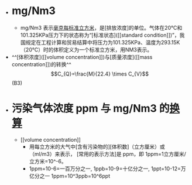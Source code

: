 - # mg/Nm3
    - mg/Nm3 表示[毫克每标准立方米](https://iask.sina.com.cn/b/sMfBfEAtUVF.html)，是[排放浓度]的单位。气体在20℃和101.325KPa压力下的状态称为“[标准状态]([[standard condition]])”，我国规定在工程计算和贸易结算中将压力为101.325KPa、温度为293.15K（20℃）时的体积定义为一个标准立方米，用NM3表示。
- ^^[体积浓度]([[volume concentration]])与[质量浓度]([[mass concentration]])的转换^^ $$C_{Q}=\frac{M}{22.4} \times C_{V}$$ (B3) 
- # 污染气体浓度 ppm 与 mg/Nm3 的[换算](https://wenku.baidu.com/view/828bf9dddd88d0d233d46aac)
    - [[volume concentration]]
        - 用每立方米的大气中[含有污染物的][体积数]（立方厘米）或（ml/m3）来表示， [常用的表示方法]是 ppm，即 1ppm=1立方厘米/立方米=10^-6。
        - 1ppm=10-6=一百万分之一, 1ppb=10-9=十亿分之一, 1ppt=10-12=万亿分之一
1ppm=10^3ppb=10^6ppt
